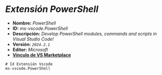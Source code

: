 <!-- Autor: Daniel Benjamin Perez Morales -->
<!-- GitHub: https://github.com/D4nitrix13 -->
<!-- GitLab: https://gitlab.com/D4nitrix13 -->
<!-- Correo electrónico: danielperezdev@proton.me -->

# ***Extensión PowerShell***

- **Nombre:** *PowerShell*
- **ID:** *ms-vscode.PowerShell*
- **Descripción:** *Develop PowerShell modules, commands and scripts in Visual Studio Code!*
- **Versión:** *`2024.2.1`*
- **Editor:** *Microsoft*
- **[Vínculo de VS Marketplace](https://marketplace.visualstudio.com/items?itemName=ms-vscode.PowerShell "https://marketplace.visualstudio.com/items?itemName=ms-vscode.PowerShell")**

```plaintext
# Id Extensión Vscode
ms-vscode.PowerShell
```
